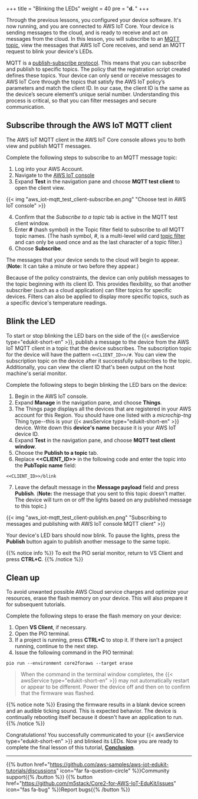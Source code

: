 +++
title = "Blinking the LEDs"
weight = 40
pre = "<b>d. </b>"
+++

Through the previous lessons, you configured your device software. It's now running, and you are connected to AWS IoT Core. Your device is sending messages to the cloud, and is ready to receive and act on messages from the cloud. In this lesson, you will subscribe to an [MQTT topic](https://docs.aws.amazon.com/iot/latest/developerguide/topics.html), view the messages that AWS IoT Core receives, and send an MQTT request to blink your device's LEDs. 

MQTT is a [publish-subscribe protocol](https://mqtt.org/). This means that you can subscribe and publish to specific topics. The policy that the registration script created defines these topics. Your device can only send or receive messages to AWS IoT Core through the topics that satisfy the AWS IoT policy’s parameters and match the client ID. In our case, the client ID is the same as the device’s secure element’s unique serial number. Understanding this process is critical, so that you can filter messages and secure communication. 

## Subscribe through the AWS IoT MQTT client
The AWS IoT MQTT client in the AWS IoT Core console allows you to both view and publish MQTT messages. 

Complete the following steps to subscribe to an MQTT message topic:
1. Log into your AWS Account. 
1. Navigate to the [AWS IoT console](https://us-west-2.console.aws.amazon.com/iot/home?region=us-west-2#/) 
1. Expand **Test** in the navigation pane and choose **MQTT test client** to open the client view.

{{< img "aws_iot-mqtt_test_client-subscribe.en.png" "Choose test in AWS IoT console" >}}

4. Confirm that the *Subscribe to a topic* tab is active in the MQTT test client window.
1. Enter **#** (hash symbol) in the Topic filter field to subscribe to *all* MQTT topic names. (The hash symbol, *#*, is a multi-level wild card [topic filter](https://docs.aws.amazon.com/iot/latest/developerguide/topics.html#topicfilters) and can only be used once and as the last character of a topic filter.)
1. Choose **Subscribe**. 

The messages that your device sends to the cloud will begin to appear. (**Note:** It can take a minute or two before they appear.) 

Because of the policy constraints, the device can only publish messages to the topic beginning with its client ID. This provides flexibility, so that another subscriber (such as a cloud application) can filter topics for specific devices. Filters can also be applied to display more specific topics, such as a specific device's temperature readings. 

## Blink the LED
To start or stop blinking the LED bars on the side of the {{< awsService type="edukit-short-en" >}}, publish a message to the device from the AWS IoT MQTT client in a topic that the device subscribes. The subscription topic for the device will have the pattern `<<CLIENT_ID>>/#`. You can view the subscription topic on the device after it successfully subscribes to the topic. Additionally, you can view the client ID that's been output on the host machine's serial monitor.

Complete the following steps to begin blinking the LED bars on the device:
1. Begin in the AWS IoT console.
1. Expand **Manage** in the navigation pane, and choose **Things**.
1. The Things page displays all the devices that are registered in your AWS account for this Region. You should have one listed with a *microchip-tng* Thing type--this is your {{< awsService type="edukit-short-en" >}} device. Write down this **device's name** because it is your AWS IoT device ID. 
1. Expand **Test** in the navigation pane, and choose **MQTT test client window**. 
1. Choose the **Publish to a topic** tab.
1. Replace **<<CLIENT_ID>>** in the following code and enter the topic into the **PubTopic name** field:
```
<<CLIENT_ID>>/blink
```
7. Leave the default message in the **Message payload** field and press **Publish**. (**Note:** the message that you sent to this topic doesn't matter. The device will turn on or off the lights based on any published message to this topic.)

{{< img "aws_iot-mqtt_test_client-publish.en.png" "Subscribing to messages and publishing with AWS IoT console MQTT client" >}}


Your device's LED bars should now blink. To pause the lights, press the **Publish** button again to publish another message to the same topic.

{{% notice info %}}
To exit the PIO serial monitor, return to VS Client and press **CTRL+C**.
{{% /notice %}}

## Clean up
To avoid unwanted possible AWS Cloud service charges and optimize your resources, erase the flash memory on your device. This will also prepare it for subsequent tutorials. 

Complete the following steps to erase the flash memory on your device: 
1. Open **VS Client**, if necessary. 
1. Open the PIO terminal.
1. If a project is running, press **CTRL+C** to stop it. If there isn't a project running, continue to the next step.
1. Issue the following command in the PIO terminal: 

```
pio run --environment core2foraws --target erase
```
>  When the command in the  terminal window completes, the {{< awsService type="edukit-short-en" >}} may not automatically restart or appear to be different. Power the device off and then on to confirm that the firmware was flashed.

{{% notice note %}}
Erasing the firmware results in a blank device screen and an audible ticking sound. This is expected behavior. The device is continually rebooting itself because it doesn't have an application to run.
{{% /notice %}}



Congratulations! You successfully communicated to your {{< awsService type="edukit-short-en" >}} and blinked its LEDs.  Now you are ready to complete the final lesson of this tutorial, [**Conclusion**](conclusion.html).

---
{{% button href="https://github.com/aws-samples/aws-iot-edukit-tutorials/discussions" icon="far fa-question-circle" %}}Community support{{% /button %}} {{% button href="https://github.com/m5stack/Core2-for-AWS-IoT-EduKit/issues" icon="fas fa-bug" %}}Report bugs{{% /button %}}